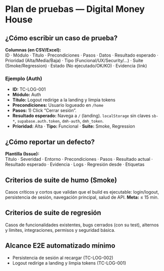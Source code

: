 # Plan de pruebas — Digital Money House

## ¿Cómo escribir un caso de prueba?

**Columnas (en CSV/Excel):**  
ID · Módulo · Título · Precondiciones · Pasos · Datos · Resultado esperado · Prioridad (Alta/Media/Baja) · Tipo (Funcional/UX/Security/…) · Suite (Smoke/Regression) · Estado (No ejecutado/OK/KO) · Evidencia (link)

### Ejemplo (Auth)

- **ID:** TC-LOG-001
- **Módulo:** Auth
- **Título:** Logout redirige a la landing y limpia tokens
- **Precondiciones:** Usuario logueado en `/home`
- **Pasos:** 1) Click “Cerrar sesión”.
- **Resultado esperado:** Navega a `/` (landing). `localStorage` sin claves `sb-*`, `supabase.auth.token`, `dmh-auth`, `dmh_token`.
- **Prioridad:** Alta · **Tipo:** Funcional · **Suite:** Smoke, Regression

## ¿Cómo reportar un defecto?

**Plantilla (Issue):**  
Título · Severidad · Entorno · Precondiciones · Pasos · Resultado actual · Resultado esperado · Evidencia · Logs · Regresión desde · Etiquetas

## Criterios de suite de humo (Smoke)

Casos críticos y cortos que validan que el build es ejecutable: login/logout, persistencia de sesión, navegación principal, salud de API. **Meta:** ≤ 15 min.

## Criterios de suite de regresión

Casos de funcionalidades existentes, bugs cerrados (con su test), alternos y límites, integraciones, permisos y seguridad básica.

## Alcance E2E automatizado mínimo

- Persistencia de sesión al recargar (TC-LOG-002)
- Logout redirige a landing y limpia tokens (TC-LOG-001)
